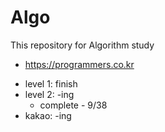 # Algo
This repository for Algorithm study

- https://programmers.co.kr
* level 1: finish
* level 2: -ing
  - complete - 9/38
* kakao: -ing
